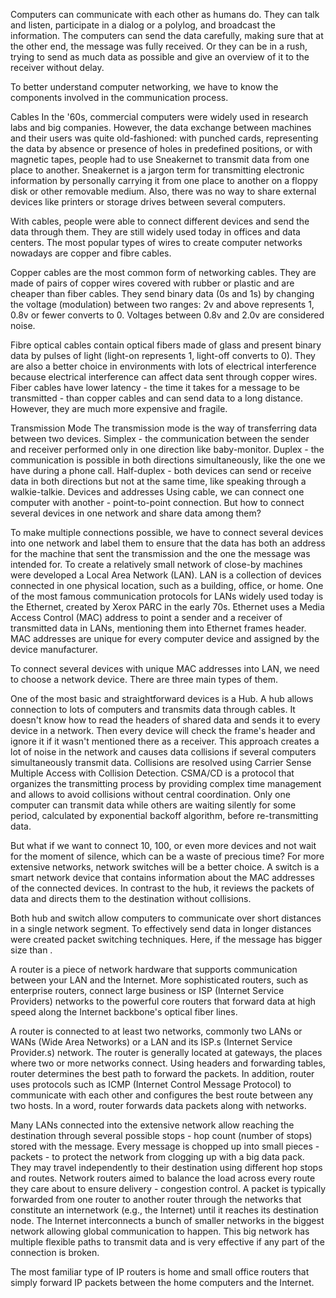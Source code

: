 Computers can communicate with each other as humans do. They can talk and listen, participate in a dialog or a polylog, and broadcast the information. The computers can send the data carefully, making sure that at the other end, the message was fully received. Or they can be in a rush, trying to send as much data as possible and give an overview of it to the receiver without delay.

To better understand computer networking, we have to know the components involved in the communication process. 

Cables
In the '60s, commercial computers were widely used in research labs and big companies. However, the data exchange between machines and their users was quite old-fashioned: with punched cards, representing the data by absence or presence of holes in predefined positions, or with magnetic tapes, people had to use Sneakernet to transmit data from one place to another. Sneakernet is a jargon term for transmitting electronic information by personally carrying it from one place to another on a floppy disk or other removable medium. Also, there was no way to share external devices like printers or storage drives between several computers. 

With cables, people were able to connect different devices and send the data through them. They are still widely used today in offices and data centers. The most popular types of wires to create computer networks nowadays are copper and fibre cables.

Copper cables are the most common form of networking cables. They are made of pairs of copper wires covered with rubber or plastic and are cheaper than fiber cables. They send binary data (0s and 1s) by changing the voltage (modulation) between two ranges: 2v and above represents 1, 0.8v or fewer converts to 0. Voltages between 0.8v and 2.0v are considered noise.

Fibre optical cables contain optical fibers made of glass and present binary data by pulses of light (light-on represents 1, light-off converts to 0). They are also a better choice in environments with lots of electrical interference because electrical interference can affect data sent through copper wires. Fiber cables have lower latency - the time it takes for a message to be transmitted - than copper cables and can send data to a long distance. However, they are much more expensive and fragile.

Transmission Mode
The transmission mode is the way of transferring data between two devices. 
Simplex - the communication between the sender and receiver performed only in one direction like baby-monitor.
Duplex - the communication is possible in both directions simultaneously, like the one we have during a phone call.
Half-duplex -  both devices can send or receive data in both directions but not at the same time, like speaking through a walkie-talkie.
Devices and addresses
Using cable, we can connect one computer with another - point-to-point connection. But how to connect several devices in one network and share data among them?

To make multiple connections possible, we have to connect several devices into one network and label them to ensure that the data has both an address for the machine that sent the transmission and the one the message was intended for. To create a relatively small network of close-by machines were developed a Local Area Network (LAN). LAN is a collection of devices connected in one physical location, such as a building, office, or home. One of the most famous communication protocols for LANs widely used today is the Ethernet, created by Xerox PARC in the early 70s. Ethernet uses a Media Access Control (MAC) address to point a sender and a receiver of transmitted data in LANs, mentioning them into Ethernet frames header. MAC addresses are unique for every computer device and assigned by the device manufacturer.

To connect several devices with unique MAC addresses into LAN, we need to choose a network device. There are three main types of them.

One of the most basic and straightforward devices is a Hub. A hub allows connection to lots of computers and transmits data through cables. It doesn't know how to read the headers of shared data and sends it to every device in a network. Then every device will check the frame's header and ignore it if it wasn't mentioned there as a receiver. This approach creates a lot of noise in the network and causes data collisions if several computers simultaneously transmit data. Collisions are resolved using Carrier Sense Multiple Access with Collision Detection. CSMA/CD is a protocol that organizes the transmitting process by providing complex time management and allows to avoid collisions without central coordination. Only one computer can transmit data while others are waiting silently for some period, calculated by exponential backoff algorithm, before re-transmitting data.

But what if we want to connect 10, 100, or even more devices and not wait for the moment of silence, which can be a waste of precious time? For more extensive networks, network switches will be a better choice. A switch is a smart network device that contains information about the MAC addresses of the connected devices. In contrast to the hub, it reviews the packets of data and directs them to the destination without collisions. 

Both hub and switch allow computers to communicate over short distances in a single network segment. To effectively send data in longer distances were created packet switching techniques. Here, if the message has bigger size than .

A router is a piece of network hardware that supports communication between your LAN and the Internet. More sophisticated routers, such as enterprise routers, connect large business or ISP (Internet Service Providers) networks to the powerful core routers that forward data at high speed along the Internet backbone's optical fiber lines. 

A router is connected to at least two networks, commonly two LANs or WANs (Wide Area Networks) or a LAN and its ISP.s (Internet Service Provider.s) network. The router is generally located at gateways, the places where two or more networks connect. Using headers and forwarding tables, router determines the best path to forward the packets. In addition, router uses protocols such as ICMP (Internet Control Message Protocol) to communicate with each other and configures the best route between any two hosts. In a word, router forwards data packets along with networks.


Many LANs connected into the extensive network allow reaching the destination through several possible stops - hop count (number of stops) stored with the message. Every message is chopped up into small pieces - packets - to protect the network from clogging up with a big data pack. They may travel independently to their destination using different hop stops and routes. Network routers aimed to balance the load across every route they care about to ensure delivery - congestion control.
A packet is typically forwarded from one router to another router through the networks that constitute an internetwork (e.g., the Internet) until it reaches its destination node.
The Internet interconnects a bunch of smaller networks in the biggest network allowing global communication to happen. This big network has multiple flexible paths to transmit data and is very effective if any part of the connection is broken.

The most familiar type of IP routers is home and small office routers that simply forward IP packets between the home computers and the Internet. 

